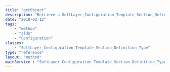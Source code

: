 ```yaml
---
title: "getObject"
description: "Retrieve a SoftLayer_Configuration_Template_Section_Definition_Type record."
date: "2018-02-12"
tags:
    - "method"
    - "sldn"
    - "Configuration"
classes:
    - "SoftLayer_Configuration_Template_Section_Definition_Type"
type: "reference"
layout: "method"
mainService : "SoftLayer_Configuration_Template_Section_Definition_Type"
---
```

